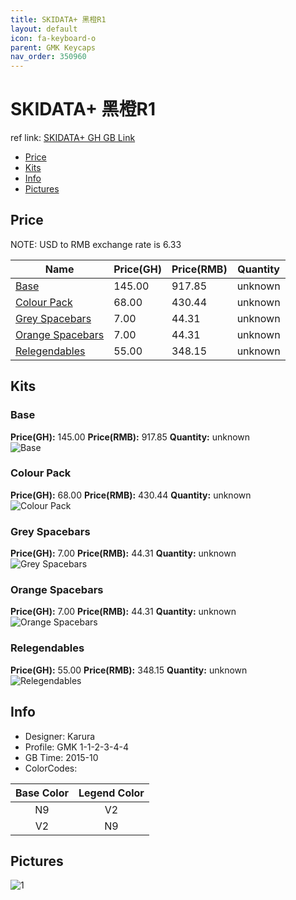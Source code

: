 ```yaml
---
title: SKIDATA+ 黑橙R1
layout: default
icon: fa-keyboard-o
parent: GMK Keycaps
nav_order: 350960
---
```


# SKIDATA+ 黑橙R1

ref link: [SKIDATA+ GH GB Link](https://geekhack.org/index.php?topic=76521.msg1913011#msg1913011)

* [Price](#price)
* [Kits](#kits)
* [Info](#info)
* [Pictures](#pictures)


## Price  
NOTE: USD to RMB exchange rate is 6.33

| Name          | Price(GH)    |  Price(RMB) | Quantity |
| ------------- | ------------ |  ---------- | -------- |
|[Base](#base)|145.00|917.85|unknown|
|[Colour Pack](#colour-pack)|68.00|430.44|unknown|
|[Grey Spacebars](#grey-spacebars)|7.00|44.31|unknown|
|[Orange Spacebars](#orange-spacebars)|7.00|44.31|unknown|
|[Relegendables](#relegendables)|55.00|348.15|unknown|


## Kits
### Base
**Price(GH):** 145.00    **Price(RMB):** 917.85    **Quantity:** unknown  
<img src="{{ 'assets/images/gmk-keycaps/skidata+/kits_pics/base.png' | relative_url }}" alt="Base" class="image featured">

### Colour Pack
**Price(GH):** 68.00    **Price(RMB):** 430.44    **Quantity:** unknown  
<img src="{{ 'assets/images/gmk-keycaps/skidata+/kits_pics/colour-pack.png' | relative_url }}" alt="Colour Pack" class="image featured">

### Grey Spacebars
**Price(GH):** 7.00    **Price(RMB):** 44.31    **Quantity:** unknown  
<img src="{{ 'assets/images/gmk-keycaps/skidata+/kits_pics/grey-spacebars.png' | relative_url }}" alt="Grey Spacebars" class="image featured">

### Orange Spacebars
**Price(GH):** 7.00    **Price(RMB):** 44.31    **Quantity:** unknown  
<img src="{{ 'assets/images/gmk-keycaps/skidata+/kits_pics/orange-spacebars.png' | relative_url }}" alt="Orange Spacebars" class="image featured">

### Relegendables
**Price(GH):** 55.00    **Price(RMB):** 348.15    **Quantity:** unknown  
<img src="{{ 'assets/images/gmk-keycaps/skidata+/kits_pics/relegendables.jpg' | relative_url }}" alt="Relegendables" class="image featured">


## Info
* Designer: Karura
* Profile: GMK 1-1-2-3-4-4
* GB Time: 2015-10
* ColorCodes: 

Base Color      | Legend Color
:-------------: | :------------:
N9|V2
V2|N9


## Pictures
<img src="{{ 'assets/images/gmk-keycaps/skidata+/rendering_pics/1.jpg' | relative_url }}" alt="1" class="image featured">
